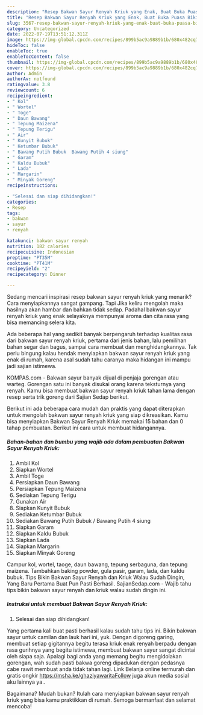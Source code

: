 ```yaml
---
description: "Resep Bakwan Sayur Renyah Kriuk yang Enak, Buat Buka Puasa Bikin Ngiler"
title: "Resep Bakwan Sayur Renyah Kriuk yang Enak, Buat Buka Puasa Bikin Ngiler"
slug: 3567-resep-bakwan-sayur-renyah-kriuk-yang-enak-buat-buka-puasa-bikin-ngiler
category: Uncategorized
date: 2022-07-19T13:51:12.311Z
image: https://img-global.cpcdn.com/recipes/899b5ac9a9889b1b/680x482cq70/bakwan-sayur-renyah-kriuk-foto-resep-utama.jpg
hideToc: false
enableToc: true
enableTocContent: false
thumbnail: https://img-global.cpcdn.com/recipes/899b5ac9a9889b1b/680x482cq70/bakwan-sayur-renyah-kriuk-foto-resep-utama.jpg
cover: https://img-global.cpcdn.com/recipes/899b5ac9a9889b1b/680x482cq70/bakwan-sayur-renyah-kriuk-foto-resep-utama.jpg
author: Admin
authorAv: notfound
ratingvalue: 3.8
reviewcount: 6
recipeingredient:
- " Kol"
- " Wortel"
- " Toge"
- " Daun Bawang"
- " Tepung Maizena"
- " Tepung Terigu"
- " Air"
- " Kunyit Bubuk"
- " Ketumbar Bubuk"
- " Bawang Putih Bubuk  Bawang Putih 4 siung"
- " Garam"
- " Kaldu Bubuk"
- " Lada"
- " Margarin"
- " Minyak Goreng"
recipeinstructions:

- "Selesai dan siap dihidangkan!"
categories:
- Resep
tags:
- bakwan
- sayur
- renyah

katakunci: bakwan sayur renyah 
nutrition: 182 calories
recipecuisine: Indonesian
preptime: "PT35M"
cooktime: "PT41M"
recipeyield: "2"
recipecategory: Dinner

---
```



Sedang mencari inspirasi resep bakwan sayur renyah kriuk yang menarik? Cara menyiapkannya sangat gampang. Tapi Jika keliru mengolah maka hasilnya akan hambar dan bahkan tidak sedap. Padahal bakwan sayur renyah kriuk yang enak selayaknya mempunyai aroma dan cita rasa yang bisa memancing selera kita.


Ada beberapa hal yang sedikit banyak berpengaruh terhadap kualitas rasa dari bakwan sayur renyah kriuk, pertama dari jenis bahan, lalu pemilihan bahan segar dan bagus, sampai cara membuat dan menghidangkannya. Tak perlu bingung kalau hendak menyiapkan bakwan sayur renyah kriuk yang enak di rumah, karena asal sudah tahu caranya maka hidangan ini mampu jadi sajian istimewa.

KOMPAS.com - Bakwan sayur banyak dijual di penjaja gorengan atau warteg. Gorengan satu ini banyak disukai orang karena teksturnya yang renyah. Kamu bisa membuat bakwan sayur renyah kriuk tahan lama dengan resep serta trik goreng dari Sajian Sedap berikut.


Berikut ini ada beberapa cara mudah dan praktis yang dapat diterapkan untuk mengolah bakwan sayur renyah kriuk yang siap dikreasikan. Kamu bisa menyiapkan Bakwan Sayur Renyah Kriuk memakai 15 bahan dan 0 tahap pembuatan. Berikut ini cara untuk membuat hidangannya.

<!--inarticleads1-->

##### Bahan-bahan dan bumbu yang wajib ada dalam pembuatan Bakwan Sayur Renyah Kriuk:

1. Ambil  Kol
1. Siapkan  Wortel
1. Ambil  Toge
1. Persiapkan  Daun Bawang
1. Persiapkan  Tepung Maizena
1. Sediakan  Tepung Terigu
1. Gunakan  Air
1. Siapkan  Kunyit Bubuk
1. Sediakan  Ketumbar Bubuk
1. Sediakan  Bawang Putih Bubuk / Bawang Putih 4 siung
1. Siapkan  Garam
1. Siapkan  Kaldu Bubuk
1. Siapkan  Lada
1. Siapkan  Margarin
1. Siapkan  Minyak Goreng


Campur kol, wortel, taoge, daun bawang, tepung serbaguna, dan tepung maizena. Tambahkan baking powder, gula pasir, garam, lada, dan kaldu bubuk. Tips Bikin Bakwan Sayur Renyah dan Kriuk Walau Sudah Dingin, Yang Baru Pertama Buat Pun Pasti Berhasil. SajianSedap.com - Wajib tahu tips bikin bakwan sayur renyah dan kriuk walau sudah dingin ini. 

<!--inarticleads2-->

##### Instruksi untuk membuat Bakwan Sayur Renyah Kriuk:


1. Selesai dan siap dihidangkan!

Yang pertama kali buat pasti berhasil kalau sudah tahu tips ini. Bikin bakwan sayur untuk camilan dan lauk hari ini, yuk. Dengan digoreng garing, membuat setiap gigitannya begitu terasa kriuk enak renyah berpadu dengan rasa gurihnya yang begitu istimewa, membuat bakwan sayur sangat dicintai oleh siapa saja. Apalagi bagi anda yang memang begitu mengidolakan gorengan, wah sudah pasti bakwa goreng dipadukan dengan pedasnya cabe rawit membuat anda tidak tahan lagi. Link Belanja online termurah dan gratis ongkir https://msha.ke/ghaziyawaritaFollow juga akun media sosial aku lainnya ya.. 

Bagaimana? Mudah bukan? Itulah cara menyiapkan bakwan sayur renyah kriuk yang bisa kamu praktikkan di rumah. Semoga bermanfaat dan selamat mencoba!
